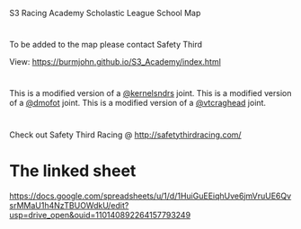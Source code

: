 S3 Racing Academy Scholastic League School Map
#
To be added to the map please contact Safety Third

View: https://burmjohn.github.io/S3_Academy/index.html

#
This is a modified version of a [@kernelsndrs](https://github.com/kernelsndrs/FPVC_map) joint.
This is a modified version of a [@dmofot](https://github.com/dmofot/) joint.
This is a modified version of a [@vtcraghead](https://github.com/wboykinm/) joint.
#
Check out Safety Third Racing @ http://safetythirdracing.com/
#  The linked sheet
https://docs.google.com/spreadsheets/u/1/d/1HuiGuEEiqhUve6jmVruUE6QvsrMMaU1h4NzTBUOWdkU/edit?usp=drive_open&ouid=110140892264157793249
